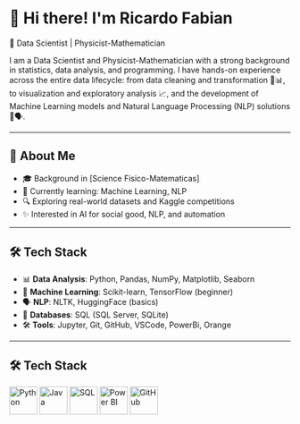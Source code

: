 # 👋 Hi there! I'm Ricardo Fabian

🚀 Data Scientist | Physicist-Mathematician

I am a Data Scientist and Physicist-Mathematician with a strong background in statistics, data analysis, and programming. I have hands-on experience across the entire data lifecycle: from data cleaning and transformation 🧹📊, to visualization and exploratory analysis 📈, and the development of Machine Learning models and Natural Language Processing (NLP) solutions 🤖🗣️.

---

## 💼 About Me

- 🎓 Background in [Science Fisico-Matematicas]
- 🧪 Currently learning: Machine Learning, NLP
- 🔍 Exploring real-world datasets and Kaggle competitions
- ✨ Interested in AI for social good, NLP, and automation

---

## 🛠️ Tech Stack

- 📊 **Data Analysis**: Python, Pandas, NumPy, Matplotlib, Seaborn
- 🧠 **Machine Learning**: Scikit-learn, TensorFlow (beginner)
- 🗣️ **NLP**: NLTK, HuggingFace (basics)
- 🧮 **Databases**: SQL (SQL Server, SQLite)
- 🛠️ **Tools**: Jupyter, Git, GitHub, VSCode, PowerBi, Orange

---

## 🛠️ Tech Stack  

<p align="left">
  <!-- Lenguajes -->
  <img src="https://cdn.jsdelivr.net/gh/devicons/devicon/icons/python/python-original.svg" alt="Python" width="50" height="50"/>
  <img src="https://cdn.jsdelivr.net/gh/devicons/devicon/icons/java/java-original.svg" alt="Java" width="50" height="50"/>
  <img src="https://cdn.jsdelivr.net/gh/devicons/devicon/icons/mysql/mysql-original.svg" alt="SQL" width="50" height="50"/>

  <!-- Herramientas -->
  <img src="https://cdn.jsdelivr.net/gh/devicons/devicon/icons/powerbi/powerbi-original.svg" alt="Power BI" width="50" height="50"/>
  <img src="https://cdn.jsdelivr.net/gh/devicons/devicon/icons/github/github-original.svg" alt="GitHub" width="50" height="50"/>
</p>
